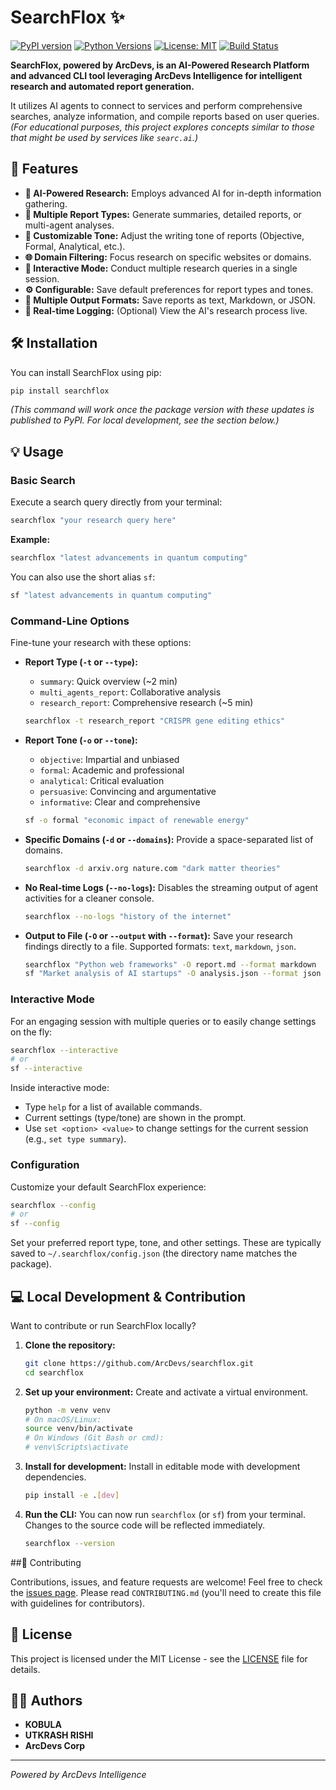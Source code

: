 # SearchFlox ✨

[![PyPI version](https://badge.fury.io/py/searchflox.svg)](https://badge.fury.io/py/searchflox)
[![Python Versions](https://img.shields.io/pypi/pyversions/searchflox.svg)](https://pypi.org/project/searchflox/)
[![License: MIT](https://img.shields.io/badge/License-MIT-yellow.svg)](https://opensource.org/licenses/MIT)
[![Build Status](https://img.shields.io/github/actions/workflow/status/ArcDevs/searchflox/python-package.yml?branch=main)](https://github.com/ArcDevs/searchflox/actions)

**SearchFlox, powered by ArcDevs, is an AI-Powered Research Platform and advanced CLI tool leveraging ArcDevs Intelligence for intelligent research and automated report generation.**

It utilizes AI agents to connect to services and perform comprehensive searches, analyze information, and compile reports based on user queries.
*(For educational purposes, this project explores concepts similar to those that might be used by services like `searc.ai`.)*

## 🚀 Features

*   **🧠 AI-Powered Research:** Employs advanced AI for in-depth information gathering.
*   **📄 Multiple Report Types:** Generate summaries, detailed reports, or multi-agent analyses.
*   **🎨 Customizable Tone:** Adjust the writing tone of reports (Objective, Formal, Analytical, etc.).
*   **🌐 Domain Filtering:** Focus research on specific websites or domains.
*   **💬 Interactive Mode:** Conduct multiple research queries in a single session.
*   **⚙️ Configurable:** Save default preferences for report types and tones.
*   **💾 Multiple Output Formats:** Save reports as text, Markdown, or JSON.
*   **📡 Real-time Logging:** (Optional) View the AI's research process live.

## 🛠️ Installation

You can install SearchFlox using pip:

```bash
pip install searchflox
```

*(This command will work once the package version with these updates is published to PyPI. For local development, see the section below.)*

## 💡 Usage

### Basic Search

Execute a search query directly from your terminal:

```bash
searchflox "your research query here"
```

**Example:**

```bash
searchflox "latest advancements in quantum computing"
```

You can also use the short alias `sf`:
```bash
sf "latest advancements in quantum computing"
```

### Command-Line Options

Fine-tune your research with these options:

*   **Report Type (`-t` or `--type`):**
    *   `summary`: Quick overview (~2 min)
    *   `multi_agents_report`: Collaborative analysis
    *   `research_report`: Comprehensive research (~5 min)
    ```bash
    searchflox -t research_report "CRISPR gene editing ethics"
    ```

*   **Report Tone (`-o` or `--tone`):**
    *   `objective`: Impartial and unbiased
    *   `formal`: Academic and professional
    *   `analytical`: Critical evaluation
    *   `persuasive`: Convincing and argumentative
    *   `informative`: Clear and comprehensive
    ```bash
    sf -o formal "economic impact of renewable energy"
    ```

*   **Specific Domains (`-d` or `--domains`):**
    Provide a space-separated list of domains.
    ```bash
    searchflox -d arxiv.org nature.com "dark matter theories"
    ```

*   **No Real-time Logs (`--no-logs`):**
    Disables the streaming output of agent activities for a cleaner console.
    ```bash
    searchflox --no-logs "history of the internet"
    ```

*   **Output to File (`-O` or `--output` with `--format`):**
    Save your research findings directly to a file. Supported formats: `text`, `markdown`, `json`.
    ```bash
    searchflox "Python web frameworks" -O report.md --format markdown
    sf "Market analysis of AI startups" -O analysis.json --format json
    ```

### Interactive Mode

For an engaging session with multiple queries or to easily change settings on the fly:

```bash
searchflox --interactive
# or
sf --interactive
```

Inside interactive mode:
*   Type `help` for a list of available commands.
*   Current settings (type/tone) are shown in the prompt.
*   Use `set <option> <value>` to change settings for the current session (e.g., `set type summary`).

### Configuration

Customize your default SearchFlox experience:

```bash
searchflox --config
# or
sf --config
```

Set your preferred report type, tone, and other settings. These are typically saved to `~/.searchflox/config.json` (the directory name matches the package).

## 💻 Local Development & Contribution

Want to contribute or run SearchFlox locally?

1.  **Clone the repository:**
    ```bash
    git clone https://github.com/ArcDevs/searchflox.git
    cd searchflox
    ```
2.  **Set up your environment:**
    Create and activate a virtual environment.
    ```bash
    python -m venv venv
    # On macOS/Linux:
    source venv/bin/activate
    # On Windows (Git Bash or cmd):
    # venv\Scripts\activate
    ```

3.  **Install for development:**
    Install in editable mode with development dependencies.
    ```bash
    pip install -e .[dev]
    ```

4.  **Run the CLI:**
    You can now run `searchflox` (or `sf`) from your terminal. Changes to the source code will be reflected immediately.
    ```bash
    searchflox --version
    ```

##🤝 Contributing

Contributions, issues, and feature requests are welcome!
Feel free to check the [issues page](https://github.com/ArcDevs/searchflox/issues).
Please read `CONTRIBUTING.md` (you'll need to create this file with guidelines for contributors).

## 📜 License

This project is licensed under the MIT License - see the [LICENSE](LICENSE) file for details.

## 🧑‍💻 Authors

*   **KOBULA**
*   **UTKRASH RISHI**
*   **ArcDevs Corp**

---
*Powered by ArcDevs Intelligence*